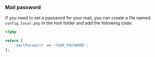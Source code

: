 ### Mail password
If you need to set a password for your mail, you can create a file named `config.local.php` in the root folder and add the following code:
```php
<?php

return [
    'mailPassword' => 'YOUR_PASSWORD',
];

```

